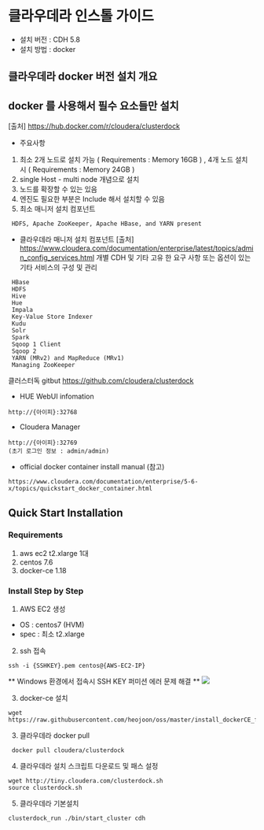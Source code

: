 # 클라우데라 인스톨 가이드

- 설치 버전 : CDH 5.8 
- 설치 방법 : docker 

## 클라우데라 docker 버전 설치 개요

## docker 를 사용해서 필수 요소들만 설치
[출처] https://hub.docker.com/r/cloudera/clusterdock
 - 주요사항
  1. 최소 2개 노드로 설치 가능 ( Requirements : Memory 16GB ) ,  4개 노드 설치 시 ( Requirements : Memory 24GB )
  2. single Host - multi node 개념으로 설치 
  3. 노드를 확장할 수 있는 있음
  4. 엔진도 필요한 부분은 Include 해서 설치할 수 있음
  5. 최소 매니저 설치 컴포넌트 
  ~~~
   HDFS, Apache ZooKeeper, Apache HBase, and YARN present
  ~~~
 
 - 클라우데라 매니저 설치 컴포넌트 
 [출처] https://www.cloudera.com/documentation/enterprise/latest/topics/admin_config_services.html
 개별 CDH 및 기타 고유 한 요구 사항 또는 옵션이 있는 기타 서비스의 구성 및 관리 
~~~
 HBase
 HDFS
 Hive
 Hue
 Impala
 Key-Value Store Indexer
 Kudu
 Solr
 Spark
 Sqoop 1 Client
 Sqoop 2
 YARN (MRv2) and MapReduce (MRv1)
 Managing ZooKeeper
~~~

클러스터독 gitbut
https://github.com/cloudera/clusterdock


- HUE WebUI infomation
~~~
http://{아이피}:32768
~~~

- Cloudera Manager
~~~
http://{아이피}:32769
(초기 로그인 정보 : admin/admin)
~~~

- official docker container install manual  (참고)
~~~
https://www.cloudera.com/documentation/enterprise/5-6-x/topics/quickstart_docker_container.html
~~~

## Quick Start Installation

### Requirements 
 1. aws ec2 t2.xlarge 1대
 2. centos 7.6
 3. docker-ce 1.18
 
### Install Step by Step
 1. AWS EC2 생성
  - OS : centos7 (HVM)
  - spec : 최소 t2.xlarge 
 2. ssh 접속
~~~
ssh -i {SSHKEY}.pem centos@{AWS-EC2-IP}
~~~
** Windows 환경에서 접속시 SSH KEY 퍼미션 에러 문제 해결 **
<img src="https://raw.githubusercontent.com/heojoon/otot19/master/ssh_key_permission_for_windows.png">

 3. docker-ce 설치
~~~
wget https://raw.githubusercontent.com/heojoon/oss/master/install_dockerCE_for_centos.sh
~~~
 3. 클라우데라 docker pull
~~~
 docker pull cloudera/clusterdock
~~~
 4. 클라우데라 설치 스크립트 다운로드 및 패스 설정
~~~
wget http://tiny.cloudera.com/clusterdock.sh
source clusterdock.sh
~~~
 5. 클라우데라 기본설치
~~~
clusterdock_run ./bin/start_cluster cdh
~~~
 
 
 


